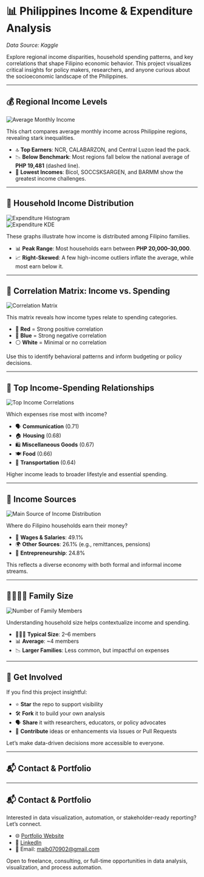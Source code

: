 # 📊 Philippines Income & Expenditure Analysis  
*Data Source: Kaggle*

Explore regional income disparities, household spending patterns, and key correlations that shape Filipino economic behavior. This project visualizes critical insights for policy makers, researchers, and anyone curious about the socioeconomic landscape of the Philippines.

---

## 💰 Regional Income Levels  
![Average Monthly Income](PNG/1.png)

This chart compares average monthly income across Philippine regions, revealing stark inequalities.

- 🔝 **Top Earners**: NCR, CALABARZON, and Central Luzon lead the pack.
- 📉 **Below Benchmark**: Most regions fall below the national average of **PHP 19,481** (dashed line).
- 🚨 **Lowest Incomes**: Bicol, SOCCSKSARGEN, and BARMM show the greatest income challenges.

---

## 🛒 Household Income Distribution  
![Expenditure Histogram](PNG/2.png)  
![Expenditure KDE](PNG/3.png)

These graphs illustrate how income is distributed among Filipino families.

- 📊 **Peak Range**: Most households earn between **PHP 20,000–30,000**.
- 📈 **Right-Skewed**: A few high-income outliers inflate the average, while most earn below it.

---

## 🧮 Correlation Matrix: Income vs. Spending  
![Correlation Matrix](PNG/4.png)

This matrix reveals how income types relate to spending categories.

- 🔴 **Red** = Strong positive correlation  
- 🔵 **Blue** = Strong negative correlation  
- ⚪ **White** = Minimal or no correlation  

Use this to identify behavioral patterns and inform budgeting or policy decisions.

---

## 🔗 Top Income-Spending Relationships  
![Top Income Correlations](PNG/5.png)

Which expenses rise most with income?

- 🗣️ **Communication** (0.71)  
- 🏠 **Housing** (0.68)  
- 🛍️ **Miscellaneous Goods** (0.67)  
- 🍽️ **Food** (0.66)  
- 🚗 **Transportation** (0.64)  

Higher income leads to broader lifestyle and essential spending.

---

## 🧭 Income Sources  
![Main Source of Income Distribution](PNG/6.png)

Where do Filipino households earn their money?

- 💼 **Wages & Salaries**: 49.1%  
- 🌍 **Other Sources**: 26.1% (e.g., remittances, pensions)  
- 🛒 **Entrepreneurship**: 24.8%  

This reflects a diverse economy with both formal and informal income streams.

---

## 👨‍👩‍👧‍👦 Family Size  
![Number of Family Members](PNG/7.png)

Understanding household size helps contextualize income and spending.

- 👨‍👩‍👧 **Typical Size**: 2–6 members  
- 📊 **Average**: ~4 members  
- 📉 **Larger Families**: Less common, but impactful on expenses

---

## 🚀 Get Involved

If you find this project insightful:

- ⭐ **Star** the repo to support visibility  
- 🛠️ **Fork** it to build your own analysis  
- 🗣️ **Share** it with researchers, educators, or policy advocates  
- 🧠 **Contribute** ideas or enhancements via Issues or Pull Requests

Let’s make data-driven decisions more accessible to everyone.

---

## 📬 Contact & Portfolio

---

## 📬 Contact & Portfolio

Interested in data visualization, automation, or stakeholder-ready reporting? Let’s connect.

- 🌐 [Portfolio Website](https://zipzapph.github.io/Marion.Bautista/)
- 💼 [LinkedIn](https://www.linkedin.com/in/marion-ace-bautista-b3315b2ab)
- 📧 Email: [malb070902@gmail.com](mailto:malb070902@gmail.com)

Open to freelance, consulting, or full-time opportunities in data analysis, visualization, and process automation.

